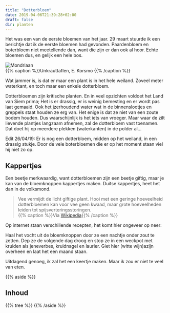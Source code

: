 ```yaml
---
title: "Dotterbloem"
date: 2019-04-06T21:39:28+02:00
draft: false
dir: planten
---
```


Het was een van de eerste bloemen van het jaar. 
29 maart stuurde ik een berichtje dat ik de eerste bloemen had gevonden.
Paardenbloem en boterbloem niet meetellende dan, want die zijn er dan ook al hoor. 
Echte bloemen dus, en gelijk een hele bos.

![Mondriaan](/images/dotterbloem.jpg)  
{{% caption %}}Unkrauttaflen, E. Korsmo {{% /caption %}} 

Wat jammer is, is dat er maar een plant is in het hele weiland. 
Zoveel meter waterkant, en toch maar een enkele dotterbloem. 

Dotterbloemen zijn kritische planten. En in veel opzichten voldoet het Land van Siem prima; 
Het is er drassig, er is weinig bemesting en er wordt pas laat gemaaid. 
Ook het jzerhoudend water wat in de binnenslootjes en greppels staat houden ze erg van. 
Het enige is dat ze niet van een zoute bodem houden. Dus waarschijnlijk is het iets van vroeger.
Maar waar de zilt lievende plantjes langzaam afnemen, zal de dotterbloem vast toenamen. 
Dat doet hij op meerdere plekken (waterkanten) in de polder al... 

Edit 26/04/19: Er is nog een dotterbloem, midden op het weiland, in een drassig stukje. 
Door de vele boterbloemen die er op het moment staan viel hij niet zo op.

## Kappertjes

Een beetje merkwaardig, want dotterbloemen zijn een beetje giftig, 
maar je kan van de bloemknoppen kappertjes maken. Duitse kappertjes, heet het dan in de volksmond. 

> Vee vermijdt de licht giftige plant. 
Hooi met een geringe hoeveelheid dotterbloemen kan voor vee geen kwaad, 
maar grote hoeveelheden leiden tot spijsverteringsstoringen.   
{{% caption %}}Via [Wikipedia](https://nl.wikipedia.org/wiki/Gewone_dotterbloem){{% /caption %}} 

Op internet staan verschillende recepten, het komt hier ongeveer op neer:

Haal het vocht uit de bloemknoppen door ze een nachtje onder zout te zetten. 
Dep ze de volgende dag droog en stop ze in een weckpot met kruiden als jeneverbes, kruidnagel en laurier. 
Giet hier (witte wijn)azijn overheen en laat het een maand staan. 

Uitdagend genoeg, ik zal het een keertje maken. Maar ik zou er niet te veel van eten. 

{{% aside %}}
## Inhoud
{{% tree %}}
{{% /aside %}}
